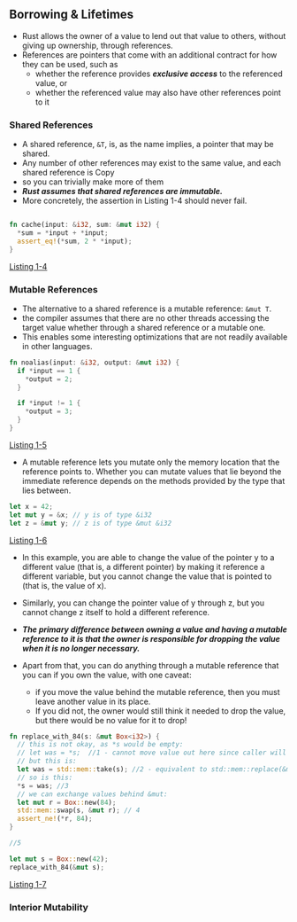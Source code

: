 ## Borrowing & Lifetimes 
- Rust allows the owner of a value to lend out that value to others, without giving up ownership, through references.
- References are pointers that come with an additional contract for how they can be used, such as 
  - whether the reference provides ___exclusive access___ to the referenced value, or 
  - whether the referenced value may also have other references point to it

### Shared References

- A shared reference, `&T`, is, as the name implies, a pointer that may be shared. 
- Any number of other references may exist to the same value, and each shared reference is Copy
- so you can trivially make more of them
- ___Rust assumes that shared references are immutable.___
- More concretely, the assertion in Listing 1-4 should never fail.

```rs 

fn cache(input: &i32, sum: &mut i32) {
  *sum = *input + *input;
  assert_eq!(*sum, 2 * *input);
}
```
[Listing 1-4](https://play.rust-lang.org/?version=stable&mode=debug&edition=2021&gist=9b1328373bfae1ac78b8140ad668cadf)


### Mutable References

- The alternative to a shared reference is a mutable reference: `&mut T`. 
- the compiler assumes that there are no other threads accessing the target value whether through a shared reference or a mutable one. 
- This enables some interesting optimizations that are not readily available in other languages.

```rs 
fn noalias(input: &i32, output: &mut i32) {
  if *input == 1 {
    *output = 2;
  }

  if *input != 1 {
    *output = 3;
  }
}
```
[Listing 1-5](https://play.rust-lang.org/?version=stable&mode=debug&edition=2021&gist=2fbecdaefef8e3a9925023857c7e13d0)

- A mutable reference lets you mutate only the memory location that the reference points to. Whether you can mutate values that lie beyond the immediate reference depends on the methods provided by the type that lies between.

```rs 
let x = 42;
let mut y = &x; // y is of type &i32
let z = &mut y; // z is of type &mut &i32
```
[Listing 1-6](https://play.rust-lang.org/?version=stable&mode=debug&edition=2021&gist=b3081e09f2ec0b92ad34e2bc7e2a5186)


- In this example, you are able to change the value of the pointer y to a different value (that is, a different pointer) by making it reference a different variable, but you cannot change the value that is pointed to (that is, the value of x). 

- Similarly, you can change the pointer value of y through z, but you cannot change z itself to hold a different reference.

- ___The primary difference between owning a value and having a mutable reference to it is that the owner is responsible for dropping the value when it is no longer necessary.___ 
- Apart from that, you can do anything through a mutable reference that you can if you own the value, with one caveat: 
  - if you move the value behind the mutable reference, then you must leave another value in its place. 
  - If you did not, the owner would still think it needed to drop the value, but there would be no value for it to drop!

```rs 
fn replace_with_84(s: &mut Box<i32>) {
  // this is not okay, as *s would be empty:
  // let was = *s;  //1 - cannot move value out here since caller will try to free at 5 causing double drop
  // but this is:
  let was = std::mem::take(s); //2 - equivalent to std::mem::replace(&mut value, Default::default()); The default is a separate, owned value, so it is safe for the caller to drop it when the scope ends at 5.
  // so is this:
  *s = was; //3
  // we can exchange values behind &mut:
  let mut r = Box::new(84);
  std::mem::swap(s, &mut r); // 4
  assert_ne!(*r, 84);
}

//5

let mut s = Box::new(42);
replace_with_84(&mut s);
```
[Listing 1-7](https://play.rust-lang.org/?version=stable&mode=debug&edition=2021&gist=47e0b63098761f38724217191a029eda)

### Interior Mutability
